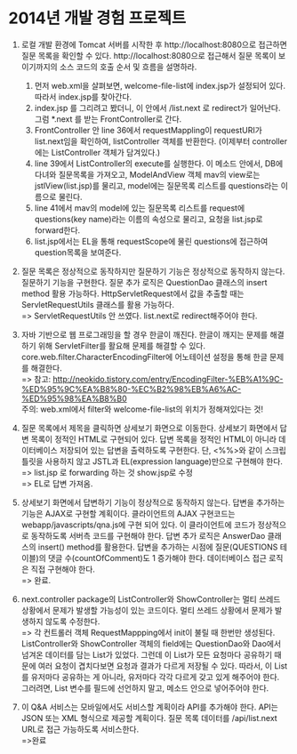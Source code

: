 2014년 개발 경험 프로젝트
=========

1. 로컬 개발 환경에 Tomcat 서버를 시작한 후 http://localhost:8080으로 접근하면 질문 목록을 확인할 수 있다. http://localhost:8080으로 접근해서 질문 목록이 보이기까지의 소스 코드의 호출 순서 및 흐름을 설명하라.

	1. 먼저 web.xml을 살펴보면, welcome-file-list에 index.jsp가 설정되어 있다. 따라서 index.jsp를 찾아간다.
	2. index.jsp 를 그리려고 봤더니, 이 안에서 /list.next 로 redirect가 일어난다. 그럼 *.next 를 받는 FrontController로 간다.
	3. FrontController 안 line 36에서 requestMappling이 requestURI가 list.next임을 확인하여, listController 객체를 반환한다. (이제부터 controller에는 ListController 객체가 담겨있다.)
	4. line 39에서 ListController의 execute를 실행한다. 이 메소드 안에서, DB에 다녀와 질문목록을 가져오고, ModelAndView 객체 mav의 view로는 jstlView(list.jsp)를 물리고, model에는 질문목록 리스트를 questions라는 이름으로 물린다.
	5. line 41에서 mav의 model에 있는 질문목록 리스트를 request에 questions(key name)라는 이름의 속성으로 물리고, 요청을 list.jsp로 forward한다.
	6. list.jsp에서는 EL을 통해 requestScope에 물린 questions에 접근하여 question목록을 보여준다.


2. 질문 목록은 정상적으로 동작하지만 질문하기 기능은 정상적으로 동작하지 않는다. 질문하기 기능을 구현한다. 질문 추가 로직은 QuestionDao 클래스의 insert method 활용 가능하다. HttpServletRequest에서 값을 추출할 때는 ServletRequestUtils 클래스를 활용 가능하다. <br>
=> ServletRequestUtils 안 쓰였다. list.next로 redirect해주어야 한다.

3. 자바 기반으로 웹 프로그래밍을 할 경우 한글이 깨진다. 한글이 깨지는 문제를 해결하기 위해 ServletFilter를 활요해 문제를 해결할 수 있다. core.web.filter.CharacterEncodingFilter에 어노테이션 설정을 통해 한글 문제를 해결한다. <br>
=>
참고: http://neokido.tistory.com/entry/EncodingFilter-%EB%A1%9C-%ED%95%9C%EA%B8%80-%EC%B2%98%EB%A6%AC-%ED%95%98%EA%B8%B0 <br>
주의: web.xml에서 filter와 welcome-file-list의 위치가 정해져있다는 것! 


4. 질문 목록에서 제목을 클릭하면 상세보기 화면으로 이동한다. 상세보기 화면에서 답변 목록이 정적인 HTML로 구현되어 있다. 답변 목록을 정적인 HTML이 아니라 데이터베이스 저장되어 있는 답변을 출력하도록 구현한다. 단, <%%>와 같이 스크립틀릿을 사용하지 않고 JSTL과 EL(expression language)만으로 구현해야 한다. <br>
=> list.jsp 로 forwarding 하는 것 show.jsp로 수정 <br>
=> EL로 답변 가져옴.

5. 상세보기 화면에서 답변하기 기능이 정상적으로 동작하지 않는다. 답변을 추가하는 기능은 AJAX로 구현할 계획이다. 클라이언트의 AJAX 구현코드는 webapp/javascripts/qna.js에 구현 되어 있다. 이 클라이언트에 코드가 정상적으로 동작하도록 서버측 코드를 구현해야 한다. 답변 추가 로직은 AnswerDao 클래스의 insert() method를 활용한다. 답변을 추가하는 시점에 질문(QUESTIONS 테이블)의 댓글 수(countOfComment)도 1 증가해야 한다. 데이터베이스 접근 로직은 직접 구현해야 한다. <br>
=> 완료.

6. next.controller package의 ListController와 ShowController는 멀티 쓰레드 상황에서 문제가 발생할 가능성이 있는 코드이다. 멀티 쓰레드 상황에서 문제가 발생하지 않도록 수정한다. <br>
=> 각 컨트롤러 객체 RequestMappping에서 init이 불릴 때 한번만 생성된다. ListController와 ShowController 객체의 field에는 QuestionDao와 Dao에서 넘겨온 데이터를 담는 List가 있었다. 그런데 이 List가 모든 요청마다 공유하기 때문에 여러 요청이 겹치다보면 요청과 결과가 다르게 저장될 수 있다. 따라서, 이 List를 유저마다 공유하는 게 아니라, 유저마다 각각 다르게 갖고 있게 해주어야 한다. 그러려면, List 변수를 필드에 선언하지 말고, 메소드 안으로 넣어주어야 한다. 

7. 이 Q&A 서비스는 모바일에서도 서비스할 계획이라 API를 추가해야 한다. API는 JSON 또는 XML 형식으로 제공할 계획이다. 질문 목록 데이터를 /api/list.next URL로 접근 가능하도록 서비스한다. <br>
=>완료



